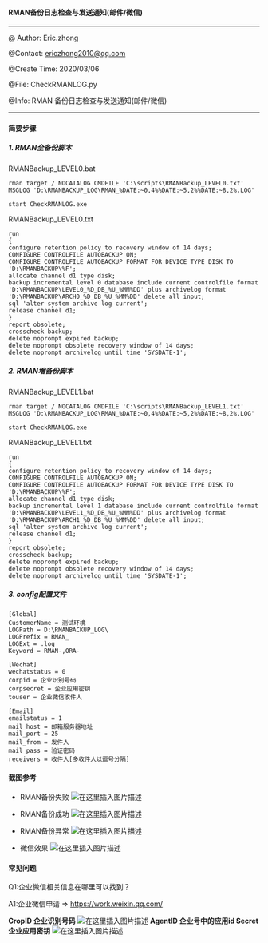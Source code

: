 #### RMAN备份日志检查与发送通知(邮件/微信)

----

@ Author: Eric.zhong

@Contact: ericzhong2010@qq.com

@Create Time: 2020/03/06

@File: CheckRMANLOG.py

@Info:  RMAN 备份日志检查与发送通知(邮件/微信)

----



#### 简要步骤
##### 1. RMAN全备份脚本

RMANBackup_LEVEL0.bat

```
rman target / NOCATALOG CMDFILE 'C:\scripts\RMANBackup_LEVEL0.txt' MSGLOG 'D:\RMANBACKUP_LOG\RMAN_%DATE:~0,4%%DATE:~5,2%%DATE:~8,2%.LOG'

start CheckRMANLOG.exe
```

RMANBackup_LEVEL0.txt

```
run
{
configure retention policy to recovery window of 14 days;
CONFIGURE CONTROLFILE AUTOBACKUP ON;
CONFIGURE CONTROLFILE AUTOBACKUP FORMAT FOR DEVICE TYPE DISK TO 'D:\RMANBACKUP\%F';
allocate channel d1 type disk;
backup incremental level 0 database include current controlfile format 'D:\RMANBACKUP\LEVEL0_%D_DB_%U_%MM%DD' plus archivelog format 'D:\RMANBACKUP\ARCH0_%D_DB_%U_%MM%DD' delete all input;
sql 'alter system archive log current';
release channel d1;
}
report obsolete;
crosscheck backup;
delete noprompt expired backup;
delete noprompt obsolete recovery window of 14 days;
delete noprompt archivelog until time 'SYSDATE-1';
```



##### 2. RMAN增备份脚本

RMANBackup_LEVEL1.bat

```
rman target / NOCATALOG CMDFILE 'C:\scripts\RMANBackup_LEVEL1.txt' MSGLOG 'D:\RMANBACKUP_LOG\RMAN_%DATE:~0,4%%DATE:~5,2%%DATE:~8,2%.LOG'

start CheckRMANLOG.exe
```

RMANBackup_LEVEL1.txt

```
run
{
configure retention policy to recovery window of 14 days;
CONFIGURE CONTROLFILE AUTOBACKUP ON;
CONFIGURE CONTROLFILE AUTOBACKUP FORMAT FOR DEVICE TYPE DISK TO 'D:\RMANBACKUP\%F';
allocate channel d1 type disk;
backup incremental level 1 database include current controlfile format 'D:\RMANBACKUP\LEVEL1_%D_DB_%U_%MM%DD' plus archivelog format 'D:\RMANBACKUP\ARCH1_%D_DB_%U_%MM%DD' delete all input;
sql 'alter system archive log current';
release channel d1;
}
report obsolete;
crosscheck backup;
delete noprompt expired backup;
delete noprompt obsolete recovery window of 14 days;
delete noprompt archivelog until time 'SYSDATE-1';
```



##### 3. config配置文件

```
[Global]
CustomerName = 测试环境
LOGPath = D:\RMANBACKUP_LOG\
LOGPrefix = RMAN_
LOGExt = .log
Keyword = RMAN-,ORA-

[Wechat]
wechatstatus = 0
corpid = 企业识别号码
corpsecret = 企业应用密钥
touser = 企业微信收件人

[Email]
emailstatus = 1
mail_host = 邮箱服务器地址
mail_port = 25
mail_from = 发件人
mail_pass = 验证密码
receivers = 收件人[多收件人以逗号分隔]
```



#### 截图参考
- RMAN备份失败
![在这里插入图片描述](https://img-blog.csdnimg.cn/20200310143041596.png)
- RMAN备份成功
![在这里插入图片描述](https://img-blog.csdnimg.cn/20200310143252576.png?x-oss-process=image/watermark,type_ZmFuZ3poZW5naGVpdGk,shadow_10,text_aHR0cHM6Ly9ibG9nLmNzZG4ubmV0L3dlaXhpbl8zODYyMzk5NA==,size_16,color_FFFFFF,t_70)

- RMAN备份异常
![在这里插入图片描述](https://img-blog.csdnimg.cn/20200310143327406.png?x-oss-process=image/watermark,type_ZmFuZ3poZW5naGVpdGk,shadow_10,text_aHR0cHM6Ly9ibG9nLmNzZG4ubmV0L3dlaXhpbl8zODYyMzk5NA==,size_16,color_FFFFFF,t_70)
- 微信效果
![在这里插入图片描述](https://img-blog.csdnimg.cn/20200310143201456.png)



#### 常见问题

Q1:企业微信相关信息在哪里可以找到？

A1:企业微信申请 => https://work.weixin.qq.com/

**CropID 企业识别号码**
![在这里插入图片描述](https://img-blog.csdnimg.cn/20191105214853400.png?x-oss-process=image/watermark,type_ZmFuZ3poZW5naGVpdGk,shadow_10,text_aHR0cHM6Ly9ibG9nLmNzZG4ubmV0L3dlaXhpbl8zODYyMzk5NA==,size_16,color_FFFFFF,t_70)
**AgentID 企业号中的应用id
Secret 企业应用密钥**
![在这里插入图片描述](https://img-blog.csdnimg.cn/20191105215019640.png?x-oss-process=image/watermark,type_ZmFuZ3poZW5naGVpdGk,shadow_10,text_aHR0cHM6Ly9ibG9nLmNzZG4ubmV0L3dlaXhpbl8zODYyMzk5NA==,size_16,color_FFFFFF,t_70)

